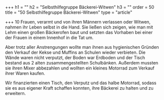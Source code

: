 +++
h1 = ""
h2 = "Selbsthilfegruppe Bäckerei-Witwen"
h3 = ""
order = 50
title = "50 Selbsthilfegruppe Bäckerei-Witwen"
type = "article"

+++
10 Frauen, verarmt und von ihren Männern verlassen oder Witwen, nahmen ihr Leben selbst in die Hand. Sie ließen sich zeigen, wie man mit Lehm einen großen Bäckerofen baut und setzten das Vorhaben bei einer der Frauen in einem Innenhof in die Tat um.

Aber trotz aller Anstrengungen wollte man ihnen aus hygienischen Gründen den Verkauf der Kekse und Muffins an Schulen wieder verbieten. Die Wände waren nicht verputzt, der Boden war Erdboden und der Tisch bestand aus 2 alten zusammengestellten Schulbänken. Außerdem mussten sie ihren Mixer abbezahlen und wollten ein kleines Motorrad zum Verkauf ihrer Waren kaufen.

Wir finanzierten einen Tisch, den Verputz und das halbe Motorrad, sodass sie es aus eigener Kraft schaffen konnten, ihre Bäckerei zu halten und zu erweitern.
